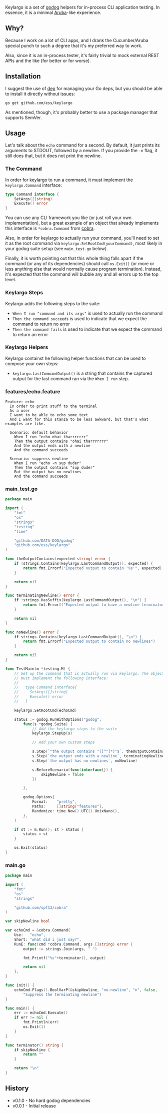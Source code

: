 Keylargo is a set of [godog](https://github.com/DATA-DOG/godog) helpers for in-process CLI application testing. In essence, it is a minimal [Aruba](https://github.com/cucumber/aruba)-like experience.

## Why? ##

Because I work on a lot of CLI apps, and I drank the Cucumber/Aruba special punch to such a degree that it's my preferred way to work.

Also, since it is an in-process tester, it's fairly trivial to mock external REST APIs and the like (for better or for worse).

## Installation ##

I suggest the use of [dep](https://github.com/golang/dep) for managing your Go deps, but you should be able to install it directly without issues:

```
go get github.com/ess/keylargo
```

As mentioned, though, it's probably better to use a package manager that supports SemVer.

## Usage ###

Let's talk about the `echo` command for a second. By default, it just prints its arguments to STDOUT, followed by a newline. If you provide the `-n` flag, it still does that, but it does not print the newline.

### The Command ###

In order for keylargo to run a command, it must implement the `keylargo.Command` interface:

```go
type Command interface {
	SetArgs([]string)
	Execute() error
}
```

You can use any CLI framework you like (or just roll your own implementation), but a great example of an object that already implements this interface is `*cobra.Command` from [cobra](https://github.com/spf13/cobra).

Also, in order for keylargo to actually run your command, you'll need to set it as the root command via `keylargo.SetRootCmd(yourCommand)`, most likely in your godog suite setup (see `main_test.go` below).

Finally, it is worth pointing out that this whole thing falls apart if the command (or any of its dependencies) should call `os.Exit()` (or more or less anything else that would normally cause program termination). Instead, it's expected that the command will bubble any and all errors up to the top level.

### Keylargo Steps ###

Keylargo adds the following steps to the suite:

* `When I run "command and its args"` is used to actually run the command
* `Then the command succeeds` is used to indicate that we expect the command to return no error
* `Then the command fails` is used to indicate that we expect the command to return an error

### Keylargo Helpers ###

Keylargo containst he following helper functions that can be used to compose your own steps:

* `keylargo.LastCommandOutput()` is a string that contains the captured output for the last command ran via the `When I run` step.

### features/echo.feature ###

```gherkin
Feature: echo
  In order to print stuff to the terminal
  As a user
  I want to be able to echo some text
  And I want for this stanza to be less awkward, but that's what examples are like.

  Scenario: default behavior
    When I run "echo ohai tharrrrrrr"
    Then the output contains "ohai tharrrrrrr"
    And the output ends with a newline
    And the command succeeds

  Scenario: suppress newline
    When I run "echo -n sup duder"
    Then the output contains "sup duder"
    But the output has no newlines
    And the command succeeds
```

### main_test.go ###

```go
package main

import (
	"fmt"
	"os"
	"strings"
	"testing"
	"time"

	"github.com/DATA-DOG/godog"
	"github.com/ess/keylargo"
)

func theOutputContains(expected string) error {
	if !strings.Contains(keylargo.LastCommandOutput(), expected) {
		return fmt.Errorf("Expected output to contain '%s'", expected)
	}

	return nil
}

func terminatingNewline() error {
	if !strings.HasSuffix(keylargo.LastCommandOutput(), "\n") {
		return fmt.Errorf("Expected output to have a newline terminator")
	}

	return nil
}

func noNewline() error {
	if strings.Contains(keylargo.LastCommandOutput(), "\n") {
		return fmt.Errorf("Expected output to contain no newlines")
	}

	return nil
}

func TestMain(m *testing.M) {
	// Set up the command that is actually run via keylargo. The object passed in
	// must implement the following interface:
	//
	//   type Command interface{
	//     SetArgs([]string)
	//     Execute() error
	//   }

	keylargo.SetRootCmd(echoCmd)

	status := godog.RunWithOptions("godog",
		func(s *godog.Suite) {
			// Add the keylargo steps to the suite
			keylargo.StepUp(s)

			// Add your own custom steps

			s.Step(`^the output contains "([^"]*)"$`, theOutputContains)
			s.Step(`the output ends with a newline`, terminatingNewline)
			s.Step(`the output has no newlines`, noNewline)

			s.BeforeScenario(func(interface{}) {
				skipNewline = false
			})

		},

		godog.Options{
			Format:    "pretty",
			Paths:     []string{"features"},
			Randomize: time.Now().UTC().UnixNano(),
		},
	)

	if st := m.Run(); st > status {
		status = st
	}

	os.Exit(status)
}
```

### main.go ###

```go
package main

import (
	"fmt"
	"os"
	"strings"

	"github.com/spf13/cobra"
)

var skipNewline bool

var echoCmd = &cobra.Command{
	Use:   "echo",
	Short: "what did i just say?",
	RunE: func(cmd *cobra.Command, args []string) error {
		output := strings.Join(args, " ")

		fmt.Printf("%s"+terminator(), output)

		return nil
	},
}

func init() {
	echoCmd.Flags().BoolVarP(&skipNewline, "no-newline", "n", false,
		"Suppress the terminating newline")
}

func main() {
	err := echoCmd.Execute()
	if err != nil {
		fmt.Println(err)
		os.Exit(1)
	}
}

func terminator() string {
	if skipNewline {
		return ""
	}

	return "\n"
}
```

## History ##

* v0.1.0 - No hard godog dependencies
* v0.0.1 - Initial release
